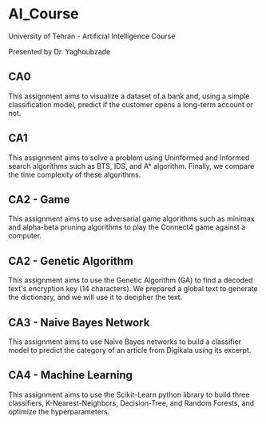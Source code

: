 # AI_Course

University of Tehran - Artificial Intelligence Course

Presented by Dr. Yaghoubzade

## CA0

This assignment aims to visualize a dataset of a bank and, using a simple classification model, predict if the customer opens a long-term account or not.

## CA1

This assignment aims to solve a problem using Uninformed and Informed search algorithms such as BTS, IDS, and A* algorithm. Finally, we compare the time complexity of these algorithms.

## CA2 - Game

This assignment aims to use adversarial game algorithms such as minimax and alpha-beta pruning algorithms to play the Connect4 game against a computer. 

## CA2 - Genetic Algorithm

This assignment aims to use the Genetic Algorithm (GA) to find a decoded text's encryption key (14 characters). We prepared a global text to generate the dictionary, and we will use it to decipher the text.

## CA3 - Naive Bayes Network

This assignment aims to use Naive Bayes networks to build a classifier model to predict the category of an article from Digikala using its excerpt.

## CA4 - Machine Learning

This assignment aims to use the Scikit-Learn python library to build three classifiers, K-Nearest-Neighbors, Decision-Tree, and Random Forests, and optimize the hyperparameters.


